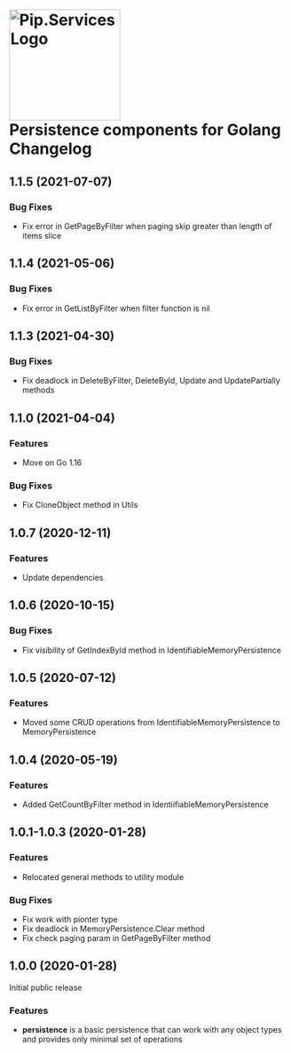 # <img src="https://uploads-ssl.webflow.com/5ea5d3315186cf5ec60c3ee4/5edf1c94ce4c859f2b188094_logo.svg" alt="Pip.Services Logo" width="200"> <br/> Persistence components for Golang Changelog

## <a name="1.1.5"></a> 1.1.5 (2021-07-07) 
### Bug Fixes
- Fix error in GetPageByFilter when paging skip greater than length of items slice

## <a name="1.1.4"></a> 1.1.4 (2021-05-06) 
### Bug Fixes
- Fix error in GetListByFilter when filter function is nil

## <a name="1.1.3"></a> 1.1.3 (2021-04-30) 
### Bug Fixes
- Fix deadlock in DeleteByFilter, DeleteById, Update and UpdatePartially methods

## <a name="1.1.0"></a> 1.1.0 (2021-04-04) 
### Features
* Move on Go 1.16

### Bug Fixes
* Fix CloneObject method in Utils

## <a name="1.0.7"></a> 1.0.7 (2020-12-11) 

### Features
* Update dependencies

## <a name="1.0.6"></a> 1.0.6 (2020-10-15) 

### Bug Fixes
* Fix visibility of GetIndexById method in IdentifiableMemoryPersistence


## <a name="1.0.5"></a> 1.0.5 (2020-07-12) 

### Features
* Moved some CRUD operations from IdentifiableMemoryPersistence to MemoryPersistence


## <a name="1.0.4"></a> 1.0.4 (2020-05-19) 

### Features
* Added GetCountByFilter method in IdentiifiableMemoryPersistence


## <a name="1.0.1-1.0.3"></a> 1.0.1-1.0.3 (2020-01-28) 

### Features
* Relocated general methods to utility module

### Bug Fixes
* Fix work with pionter type
* Fix deadlock in MemoryPersistence.Clear method
* Fix check paging param in GetPageByFilter method

## <a name="1.0.0"></a> 1.0.0 (2020-01-28) 

Initial public release

### Features
* **persistence** is a basic persistence that can work with any object types and provides only minimal set of operations
